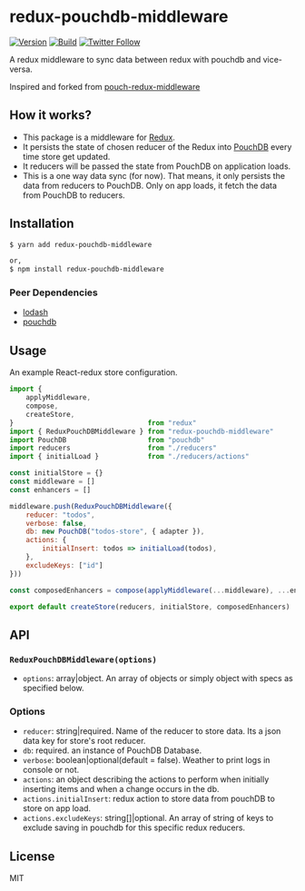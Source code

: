 # redux-pouchdb-middleware

[![Version](https://img.shields.io/npm/v/redux-pouchdb-middleware?logo=npm)](https://www.npmjs.com/package/redux-pouchdb-middleware)
[![Build](https://img.shields.io/travis/puncoz-official/redux-pouchdb-middleware?logo=travis)](https://travis-ci.org/puncoz-official/redux-pouchdb-middleware)
[![Twitter Follow](https://img.shields.io/twitter/follow/PuncozNepal?label=Follow&style=social)](https://twitter.com/PuncozNepal)

A redux middleware to sync data between redux with pouchdb and vice-versa.

Inspired and forked from [pouch-redux-middleware](https://github.com/yldio/pouch-redux-middleware)

## How it works?
- This package is a middleware for [Redux](https://redux.js.org/advanced/middleware#middleware).
- It persists the state of chosen reducer of the Redux into [PouchDB](http://pouchdb.com/) every time store get updated.
- It reducers will be passed the state from PouchDB on application loads.
- This is a one way data sync (for now). That means, it only persists the data from reducers to PouchDB. Only on app loads, it fetch the data from PouchDB to reducers.


## Installation

```sh
$ yarn add redux-pouchdb-middleware

or,
$ npm install redux-pouchdb-middleware
```

### Peer Dependencies
- [lodash](https://github.com/lodash/lodash)
- [pouchdb](https://github.com/pouchdb/pouchdb)


## Usage

An example React-redux store configuration.

```javascript
import {
    applyMiddleware,
    compose,
    createStore,
}                                 from "redux"
import { ReduxPouchDBMiddleware } from "redux-pouchdb-middleware"
import PouchDB                    from "pouchdb"
import reducers                   from "./reducers"
import { initialLoad }            from "./reducers/actions"

const initialStore = {}
const middleware = []
const enhancers = []

middleware.push(ReduxPouchDBMiddleware({
    reducer: "todos",
    verbose: false,
    db: new PouchDB("todos-store", { adapter }),
    actions: {
        initialInsert: todos => initialLoad(todos),
    },
    excludeKeys: ["id"]
}))

const composedEnhancers = compose(applyMiddleware(...middleware), ...enhancers)

export default createStore(reducers, initialStore, composedEnhancers)

```

## API

### `ReduxPouchDBMiddleware(options)`
- `options`: array|object. An array of objects or simply object with specs as specified below.

### Options
- `reducer`: string|required. Name of the reducer to store data. Its a json data key for store's root reducer.
- `db`: required. an instance of PouchDB Database.
- `verbose`: boolean|optional(default = false). Weather to print logs in console or not.
- `actions`:  an object describing the actions to perform when initially inserting items and when a change occurs in the db.
- `actions.initialInsert`: redux action to store data from pouchDB to store on app load.
- `actions.excludeKeys`: string[]|optional. An array of string of keys to exclude saving in pouchdb for this specific redux reducers.

## License

MIT
